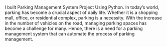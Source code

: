 I built Parking Management System Project Using Python. In today’s world, parking has become a crucial aspect of daily life. Whether it is a shopping mall, office, or residential complex, parking is a necessity. With the increase in the number of vehicles on the road, managing parking spaces has become a challenge for many. Hence, there is a need for a parking management system that can automate the process of parking management.
